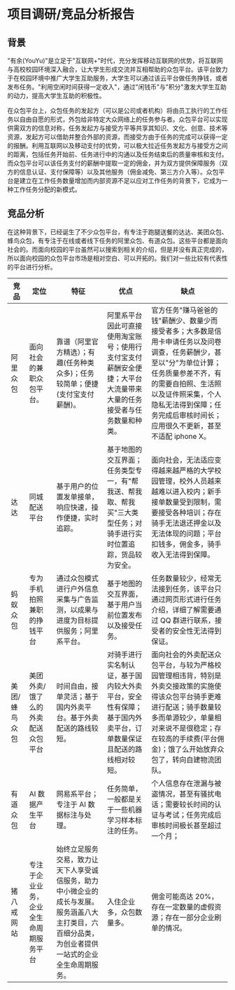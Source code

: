 # 项目调研/竞品分析报告

## 背景

"有余(YouYu)"是立足于"互联网+"时代，充分发挥移动互联网的优势，将互联网与高校校园环境深入融合，让大学生形成交流并互相帮助的众包平台。该平台致力于在校园环境中推广大学生互助服务，大学生可以通过该云平台做任务挣钱，或者发布任务。"利用空闲时间获得一定收入"，通过"闲钱币"与"积分"激发大学生互助的动力，提高大学生互助的积极性。

在众包平台上，众包任务的发起方（可以是公司或者机构）将由员工执行的工作任务以自由自愿的形式，外包给非特定大众网络上的任务参与者。众包平台可以实现供需双方的信息对称，任务发起方与接受方平等共享其知识、文化、创意、技术等资源，发起方可以借助并整合外部的资源，而接受方由于任务的完成可以获得一定的报酬。利用互联网以及移动支付的优势，可以极大拉近任务发起方与接受方之间的距离，包括任务开始前、任务进行中的沟通以及任务结束后的质量审核和支付。而众包平台可以该任务支付的薪酬中提取一定的佣金，并为双方提供保障服务（双方的信息认证、支付保障等）以及其他服务（佣金减免、第三方介入等）。众包平台是建立在工作任务数量增加而内部资源不足以应对工作任务的背景下，它成为一种工作任务分配的新模式。

## 竞品分析

在这种背景下，已经诞生了不少众包平台，有专注于跑腿送餐的达达、美团众包、蜂鸟众包，有专注于在线或者线下任务的阿里众包、有道众包。这些平台都是面向社会的。而面向校园的平台虽然可以搜索到相关的介绍，但是并没有真正完成的，所以面向校园的众包平台市场是相对空白、可以开拓的。我们对一些比较有代表性的平台进行分析。

| 竞品          | 定位                                   | 特征                                                         | 优点                                                         | 缺点                                                         |
| ------------- | -------------------------------------- | ------------------------------------------------------------ | ------------------------------------------------------------ | ------------------------------------------------------------ |
| 阿里众包      | 面向社会的兼职众包平台。               | 靠谱（阿里官方精选）；有趣(任务种类众多)；任务较简单；便捷(支付宝支付薪酬)。 | 阿里系平台因此可直接使用淘宝账号；使用行支付宝支付薪酬安全便捷；大平台大流量带来大量的任务接受者与任务数量和种类。 | 官方任务"赚马爸爸的钱"薪酬少、数量少而接受者多；大多数是信用卡申请任务以及问卷调查，任务薪酬少，甚至以"分"为单位计算；任务质量参差不齐，有的需要自拍照、生活照以及证件照采集，个人隐私无法得到保障；任务完成后审核时间长；应用很久不更新，甚至不适配 iphone X。 |
| 达达          | 同城配送平台                           | 基于用户的位置发单接单，响应快速，操作便捷，实时追踪。       | 基于地图的交互界面；任务类型专一，有"帮我送、帮我取、帮我买"三大类型任务；对骑手进行实时位置追踪，货品较为安全。 | 面向社会，无法适应变得越来越严格的大学校园管理，校外人员越来越难以进入校内；新手接单数量受到限制，需要接受各种培训；存在骑手无法退还押金以及无法体现的问题；平台扣钱多，佣金多，骑手收入无法得到保障。 |
| 蚂蚁众包      | 专为手机拍照兼职的挣钱平台             | 通过众包模式进行户外信息采集与广告监测，以成果与进度为目标提供服务；阿里系平台。 | 基于地图的交互界面，基于用户当前位置发布以及接受任务。       | 任务数量较少，经常无法接到任务，该平台只通过网页形式进行任务介绍，详细了解需要通过 QQ 群进行联系，接受者的安全性无法得到保证。 |
| 美团/蜂鸟众包 | 美团外卖/饿了么的外卖配送众包平台      | 时间自由，接单灵活；基于国内外卖平台。基于外卖配送的路线较短。 | 对骑手进行实名制认证，基于国内较大外卖平台，安全性有保障；基于国内外卖平台，订单数量保证且配送的路线相对较短。 | 面向社会的外卖配送众包平台，与较为严格校园管理相违背，特别是外卖交接政策的实施使得该众包平台骑手更难进行配送；骑手数量较多而单源较少，单量相对来说不是很稳定；存在较高的手续费(平台佣金)；饿了么开始放弃众包了，转向自建物流团队。 |
| 有道众包      | AI 数据产生平台                        | 网易系平台；专注于 AI 数据标注与处理。                       | 任务简单，一般都是关于一些机器学习样本标注的任务。           | 个人信息存在泄漏与被盗情况，甚至有骚扰电话；需要较长时间的认证与考试；任务完成后审核时间极长甚至超过一个月； |
| 猪八戒网站    | 专注于企业业务，企业全生命周期服务平台 | 始终立足服务交易，致力让天下人享受诚信服务，助力中小微企业的成长与发展。服务涵盖八大主打类目，六百细分品类，为创业者提供一站式的企业全生命周期服务。 | 入住企业多，众包数量多。                                     | 佣金可能高达 20%，存在一定数量的虚假资源；存在一部分企业刷单的情况。 |